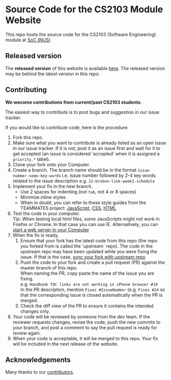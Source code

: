 # Source Code for the CS2103 Module Website
This repo hosts the source code for the CS2103 (Software Engineering) module at [SoC (NUS)](http://www.comp.nus.edu.sg)

## Released version
The **released version** of this website is available [here](http://www.comp.nus.edu.sg/~cs2103/trial). 
The released version may be behind the latest version in this repo.

## Contributing
**We wecome contributions from current/past CS2103 students**. 

The easiest way to contribute is to post bugs and suggestion in our issue tracker.

If you would like to contribute code, here is the procedure:

1. Fork this repo.
2. Make sure what you want to contribute is already listed as an open issue in our issue tracker. 
   If it is not, post it as an issue first and wait for it to get accepted (an issue is considered 
   'accepted' when it is assigned a `priority.*` label).
3. Clone your fork onto your Computer.
4. Create a branch. The branch name should be in the format `issue-number-some-key-words`
   i.e. issue number followed by 2-4 key words related to the issue description
   e.g. `12-broken-link-week1-schedule`
5. Implement your fix in the new branch.
   * Use 2 spaces for indenting (not `tab`, not 4 or 8 spaces)
   * Minimize inline styles. 
   * When in doubt, you can refer to these style guides from the 
     TEAMMATES project:
     [JavaScript](https://docs.google.com/document/d/1gZ6WG6HBTJYHAtVkz9kzi_SUuzfXqzO-SvFnLuag2xM/pub?embedded=true),
     [CSS](https://docs.google.com/document/d/1wA9paRA9cS7ByStGbhRRUZLEzEzimrNQjIDPVqy1ScI/pub), 
     [HTML](https://docs.google.com/document/d/12PJYbQoqjK-0LzaUuguQ4kGE--eikCcHfwzZDGwFOJ0/pub?embedded=true)
6. Test the code in your computer. <br>
   Tip: When testing local html files, some JavaScripts might not work
   in Firefox or Chrome. In that case you can use IE. Alternatively, you can [start a web server
   in your Computer](https://gist.github.com/willurd/5720255)
7. When the fix is ready, 
   1. Ensure that your fork has the latest code from this repo (the repo you forked from is called
      the 'upstream` repo). The code in the upstream repo may have been updated while you were fixing the issue. 
      If that is the case, [sync your fork with upstream repo](https://help.github.com/articles/syncing-a-fork/)
   2. Push the code to your fork and create a pull request (PR) against the master 
      branch of this repo.<br>
      When naming the PR, copy paste the name of the issue you are fixing.<br>
      e.g. `Handbook TOC links are not working in iPhone browser #19` <br>
      In the PR description, mention `Fixes #IssueNumber` (e.g. `Fixes #24` so that the corresponding issue
      is closed automatically when the PR is merged.
   3. Check the diff view of the PR to ensure it contains the intended changes only.
8. Your code will be reviewed by someone from the dev team. If the reviewer requests changes,
   revise the code, push the new commits to your branch, and post a comment to say the pull request
   is ready for review again.
9. When your code is acceptable, it will be merged to this repo. Your fix will be included in the 
   next release of the website.

## Acknowledgements
Many thanks to our [contributors](CONTRIBUTORS.md). 
